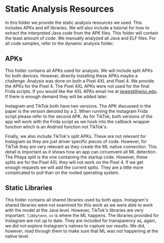 # Static Analysis Resources

In this folder we provide the static analysis resources we used.
This includes APKs and elf libraries.
We will also include a tutorial for how to extract the interpreted Java code from the APK files.
This folder will contain the least amount of code.
We manually analyzed all Java and ELF files.
For all code samples, refer to the dynamic analysis folder.

## APKs

This folder contains all APKs used for analysis.
We will include split APKs for both devices.
However, directly installing these APKs maybe a challenge.
Analysis was done on both a Pixel 4XL and Pixel 4.
We provide the APKs for the Pixel 4.
The Pixel 4XL APKs were not used for the final Frida scripts.
If you would like the 4XL APKs email me at jwwest@wisc.edu.
If there is enough demand they will be added later.

Instagram and TikTok both have two versions.
The APK discussed in the paper is the version denoted by a 2.
When running the Instagram Frida script please refer to the second APK.
As for TikTok, both versions of the app will work with the Frida script as we hook into the callback wrapper function which is an Android function not TikTok's.

Finally, we also include TikTok's split APKs.
These are not relevant for Instagram as they are just driver specific pieces of code.
However, for TikTok they are very relevant as they create the ML native connection.
This detail is important as it shows how an app can circumvent all ML detection.
The Pitaya split is the one containing the startup code.
However, these splits are for the Pixel 4XL they will not work on the Pixel 4.
If we get enough requests we will add the current splits.
They are a little more complicated to pull than on the rooted operating system.

## Static Libraries

This folder contains all shared libraries used by both apps.
Instagram's shared libraries were not examined for this work as we were able to work with the model at the Java level.
However, TikTok's libraries are very important.
`libbytenn.so` is where the ML happens.
The libraries provided for Instagram are not up to date.
They are included for transparency as, again, we did not explore Instagram's natives to capture our results.
We did, however, read through them to make sure that ML was not happening at the native level.
